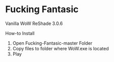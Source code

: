 # Fucking Fantasic
Vanilla WoW ReShade 3.0.6

How-to Install
  1. Open Fucking-Fantasic-master Folder
  2. Copy files to folder where WoW.exe is located
  3. Play
